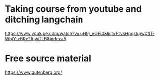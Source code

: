 # Taking course from youtube and ditching langchain
https://www.youtube.com/watch?v=luH9j_eOEi4&list=PLvsHpqLkpw0fIT-WbjY-xBRxTftjwiTLB&index=5


# Free source material
https://www.gutenberg.org/